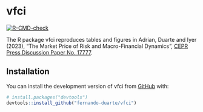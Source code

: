 
<!-- README.md is generated from README.Rmd. Please edit that file -->

# vfci

<!-- badges: start -->

[![R-CMD-check](https://github.com/vfci/vfci/actions/workflows/R-CMD-check.yaml/badge.svg)](https://github.com/vfci/vfci/actions/workflows/R-CMD-check.yaml)
<!-- badges: end -->

The R package vfci reproduces tables and figures in Adrian, Duarte and
Iyer (2023), “The Market Price of Risk and Macro-Financial Dynamics”,
[CEPR Press Discussion Paper
No. 17777](https://cepr.org/publications/dp17777).

## Installation

You can install the development version of vfci from
[GitHub](https://github.com/) with:

``` r
# install.packages("devtools")
devtools::install_github("fernando-duarte/vfci")
```

<!-- ## Example -->
<!-- This is a basic example which shows you how to solve a common problem: -->
<!-- ```{r example} -->
<!-- library(vfci) -->
<!-- ## basic example code -->
<!-- ``` -->
<!-- What is special about using `README.Rmd` instead of just `README.md`? You can include R chunks like so: -->
<!-- ```{r cars} -->
<!-- summary(cars) -->
<!-- ``` -->
<!-- You'll still need to render `README.Rmd` regularly, to keep `README.md` up-to-date. `devtools::build_readme()` is handy for this. You could also use GitHub Actions to re-render `README.Rmd` every time you push. An example workflow can be found here: <https://github.com/r-lib/actions/tree/v1/examples>. -->
<!-- You can also embed plots, for example: -->
<!-- ```{r pressure, echo = FALSE} -->
<!-- plot(pressure) -->
<!-- ``` -->
<!-- In that case, don't forget to commit and push the resulting figure files, so they display on GitHub and CRAN. -->
